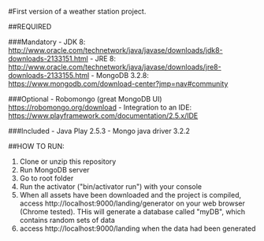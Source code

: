 #First version of a weather station project. 

##REQUIRED

###Mandatory
 	- JDK 8: http://www.oracle.com/technetwork/java/javase/downloads/jdk8-downloads-2133151.html
 	- JRE 8: http://www.oracle.com/technetwork/java/javase/downloads/jre8-downloads-2133155.html
 	- MongoDB 3.2.8: https://www.mongodb.com/download-center?jmp=nav#community

###Optional
 	- Robomongo (great MongoDB UI) https://robomongo.org/download
 	- Integration to an IDE: https://www.playframework.com/documentation/2.5.x/IDE

###Included
 	- Java Play 2.5.3
 	- Mongo java driver 3.2.2


##HOW TO RUN:

1. Clone or unzip this repository
2. Run MongoDB server
3. Go to root folder
4. Run the activator ("bin/activator run") with your console
5. When all assets have been downloaded and the project is compiled, access http://localhost:9000/landing/generator on your web browser (Chrome tested). THis will generate a database called "myDB", which contains random sets of data
6. access http://localhost:9000/landing when the data had been generated
